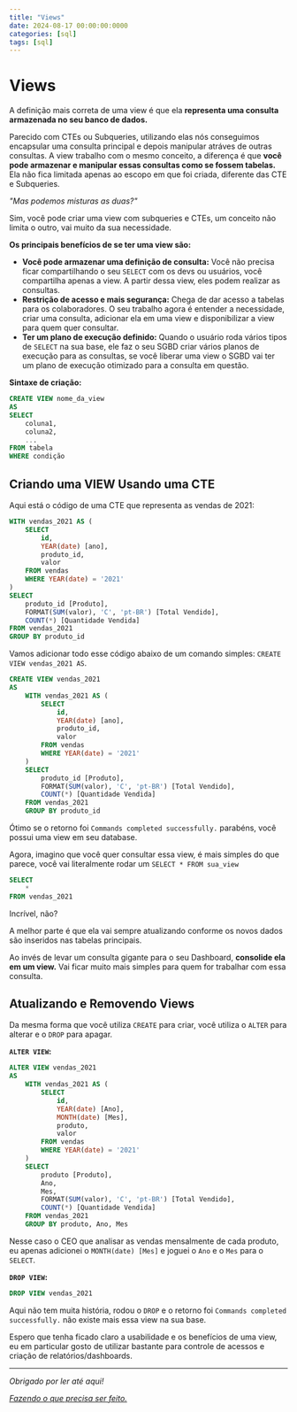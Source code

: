 ```yaml
---
title: "Views"
date: 2024-08-17 00:00:00:0000
categories: [sql]
tags: [sql]
---
```


# Views
A definição mais correta de uma view é que ela **representa uma consulta armazenada no seu banco de dados.**

Parecido com CTEs ou Subqueries, utilizando elas nós conseguimos encapsular uma consulta principal e depois manipular atráves de outras consultas. A view trabalho com o mesmo conceito, a diferença é que **você pode armazenar e manipular essas consultas como se fossem tabelas.** Ela não fica limitada apenas ao escopo em que foi criada, diferente das CTE e Subqueries.

*"Mas podemos misturas as duas?"*

Sim, você pode criar uma view com subqueries e CTEs, um conceito não limita o outro, vai muito da sua necessidade.

**Os principais benefícios de se ter uma view são:**
- **Você pode armazenar uma definição de consulta:** Você não precisa ficar compartilhando o seu `SELECT` com os devs ou usuários, você compartilha apenas a view. A partir dessa view, eles podem realizar as consultas.
- **Restrição de acesso e mais segurança:** Chega de dar acesso a tabelas para os colaboradores. O seu trabalho agora é entender a necessidade, criar uma consulta, adicionar ela em uma view e disponibilizar a view para quem quer consultar.
- **Ter um plano de execução definido:** Quando o usuário roda vários tipos de `SELECT` na sua base, ele faz o seu SGBD criar vários planos de execução para as consultas, se você liberar uma view o SGBD vai ter um plano de execução otimizado para a consulta em questão.

**Sintaxe de criação:**

```sql
CREATE VIEW nome_da_view 
AS
SELECT 
    coluna1, 
    coluna2, 
    ...
FROM tabela
WHERE condição
```

## Criando uma VIEW Usando uma CTE
Aqui está o código de uma CTE que representa as vendas de 2021:

```sql
WITH vendas_2021 AS (
	SELECT 
		id,
		YEAR(date) [ano],
		produto_id,
		valor
	FROM vendas 
	WHERE YEAR(date) = '2021'
)
SELECT 
    produto_id [Produto],
	FORMAT(SUM(valor), 'C', 'pt-BR') [Total Vendido],
	COUNT(*) [Quantidade Vendida]
FROM vendas_2021
GROUP BY produto_id
```

Vamos adicionar todo esse código abaixo de um comando simples: `CREATE VIEW vendas_2021 AS`.
```sql
CREATE VIEW vendas_2021
AS
	WITH vendas_2021 AS (
		SELECT 
			id,
			YEAR(date) [ano],
			produto_id,
			valor
		FROM vendas 
		WHERE YEAR(date) = '2021'
	)
	SELECT 
		produto_id [Produto],
		FORMAT(SUM(valor), 'C', 'pt-BR') [Total Vendido],
		COUNT(*) [Quantidade Vendida]
	FROM vendas_2021
	GROUP BY produto_id
```

Ótimo se o retorno foi `Commands completed successfully.` parabéns, você possui uma view em seu database.

Agora, imagino que você quer consultar essa view, é mais simples do que parece, você vai literalmente rodar um `SELECT * FROM sua_view`

```sql
SELECT 
	* 
FROM vendas_2021
```

Incrível, não?

A melhor parte é que ela vai sempre atualizando conforme os novos dados são inseridos nas tabelas principais.

Ao invés de levar um consulta gigante para o seu Dashboard, **consolide ela em um view.** Vai ficar muito mais simples para quem for trabalhar com essa consulta.


## Atualizando e Removendo Views
Da mesma forma que você utiliza `CREATE` para criar, você utiliza o `ALTER` para alterar e o `DROP` para apagar.

**`ALTER VIEW`:**
```sql
ALTER VIEW vendas_2021
AS
	WITH vendas_2021 AS (
		SELECT 
			id,
			YEAR(date) [Ano],
			MONTH(date) [Mes],
			produto,
			valor
		FROM vendas 
		WHERE YEAR(date) = '2021'
	)
	SELECT 
		produto [Produto],
		Ano,
		Mes,
		FORMAT(SUM(valor), 'C', 'pt-BR') [Total Vendido],
		COUNT(*) [Quantidade Vendida]
	FROM vendas_2021
	GROUP BY produto, Ano, Mes
```

Nesse caso o CEO que analisar as vendas mensalmente de cada produto, eu apenas adicionei o `MONTH(date) [Mes]` e joguei o `Ano` e o `Mes` para o `SELECT`.

**`DROP VIEW`:**
```sql
DROP VIEW vendas_2021
```
Aqui não tem muita história, rodou o `DROP` e o retorno foi `Commands completed successfully.` não existe mais essa view na sua base.

Espero que tenha ficado claro a usabilidade e os benefícios de uma view, eu em particular gosto de utilizar bastante para controle de acessos e criação de relatórios/dashboards.


---

*Obrigado por ler até aqui!*

[*Fazendo o que precisa ser feito.*](https://linktr.ee/lorenzo_uriel)
